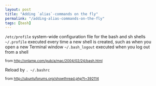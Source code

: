 ```yaml
---
layout: post
title: "Adding `alias`-commands on the fly"
permalink: "/adding-alias-commands-on-the-fly"
tags: [bash]
---
```


<code>/etc/profile</code> system-wide configuration file for the bash and sh shells
<code>~/.profile</code> executed every time a new shell is created, such as when you open a new Terminal window
<code>~/.bash_logout</code> executed when you log out from a shell

<small>from <a href="http://onlamp.com/pub/a/mac/2004/02/24/bash.html">http://onlamp.com/pub/a/mac/2004/02/24/bash.html</a></small>

Reload by <code>. ~/.bashrc</code>

<small>from <a href="http://ubuntuforums.org/showthread.php?t=392114">http://ubuntuforums.org/showthread.php?t=392114</a></small>

